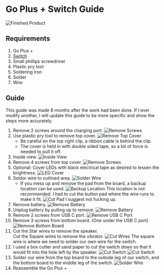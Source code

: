 # Go Plus + Switch Guide  

![Finished Product](/img/Finished.png)  


## Requirements  

1. Go Plus +
1. [Switch](https://a.co/d/9JxBtxU)  
1. Small phillips screwdriver  
1. Plastic pry tool  
1. Soldering iron  
1. Solder  
1. Wire  

## Guide  

This guide was made 8 months after the work had been done. If I ever modify another, I will update this guide to be more specific and show the steps more accurately.  

1. Remove 2 screws around the charging port.  ![Remove Screws](/img/1.png)  
1. Use plastic pry tool to remove top cover.  ![Remove Top Cover](/img/2.png)  
     - Be careful on the top right clip, a ribbon cable is behind the clip.  
     - The cover is held in with double sided tape, so a bit of force is needed to pull it off.  
1. Inside view.  ![Inside View](/img/3.png)  
1. Remove 4 screws from top cover.  ![Remove Screws](/img/4.png)  
1. Optional: Cover LEDs with black electrical tape as desired to lessen the brightness.  ![LED Cover](/img/5.png)  
1. Soldor wire to outlined area.  ![Solder Wire](/img/6.png)  
     - If you mess up and remove the pad from the board, a backup location can be used.  ![Backup Location](/img/7.png)  This location is not recommended.  I had to cut the button pad where the wire runs to make it fit.  ![Cut Pad](/img/8.png)  I suggest not fucking up.  
1. Remove battery.  ![Remove Battery](/img/9.png)  
1. Unplug battery by pulling up to remove.  ![Remove Battery](/img/10.png)  
1. Remove 2 screws from USB C port.  ![Remove USB C Port](/img/11.png)  
1. Remove 3 screws from bottom board. (One under the USB C port)  ![Remove Bottom Board](/img/12.png)  
1. Cut the Star wires to remove the speaker.  <br/>Cut the Square wires to remove the vibrator.  ![Cut Wires](/img/13.png)  The square wire is where we need to solder our own wire for the switch.  
1. I used a box cutter and sand paper to cut the switch down so that it would fit into the hole left by the speaker.  ![Cut Switch](/img/15.png)  ![Cut Switch](/img/16.png)
1. Solder our wire from the top board to the outside leg of our switch, and the bottom board to the middle leg of the switch.  ![Solder Wire](/img/14.png)
1. Reassemble the Go Plus +